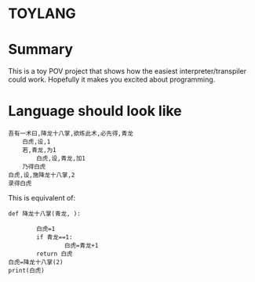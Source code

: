 TOYLANG
====

# Summary

This is a toy POV project that shows how the easiest interpreter/transpiler could work. Hopefully it makes you excited about programming.

# Language should look like

```
吾有一术曰,降龙十八掌,欲练此术,必先得,青龙
    白虎,设,1
	若,青龙,为1
		白虎,设,青龙,加1
	乃得白虎
白虎,设,施降龙十八掌,2
录得白虎
```

This is equivalent of:

```python3
def 降龙十八掌(青龙, ):

        白虎=1
        if 青龙==1:
                白虎=青龙+1
        return 白虎
白虎=降龙十八掌(2)
print(白虎)
```